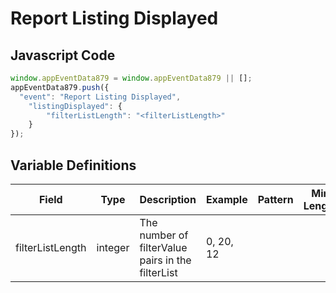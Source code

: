 # Report Listing Displayed

### 

## Javascript Code
```js
window.appEventData879 = window.appEventData879 || [];
appEventData879.push({
  "event": "Report Listing Displayed",
    "listingDisplayed": {
        "filterListLength": "<filterListLength>"
    }
});
```

## Variable Definitions

|Field|Type|Description|Example|Pattern|Min Length|Max Length|Minimum|Maximum|Multiple Of|
| --- | --- | --- | --- | --- | --- | --- | --- | --- | --- |
|filterListLength|integer|The number of filterValue pairs in the filterList|0, 20, 12||||0|||
